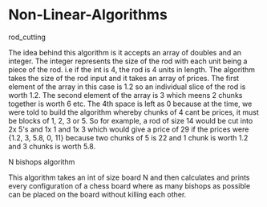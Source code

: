 # Non-Linear-Algorithms 

rod_cutting

The idea behind this algorithm is it accepts an array of doubles and an integer. The integer represents the size of the rod with each 
unit being a piece of the rod. i.e if the int is 4, the rod is 4 units in length. The algorithm takes the size of the rod input and it 
takes an array of prices. The first element of the array in this case is 1.2 so an individual slice of the rod is worth 1.2. The second
element of the array is 3 which meens 2 chunks together is worth 6 etc. The 4th space is left as 0 because at the time, we were told to 
build the algorithm whereby chunks of 4 cant be prices, it must be blocks of 1, 2, 3 or 5. So for example, a rod of size 14 would be 
cut into 2x 5's and 1x 1 and 1x 3 which would give a price of 29 if the prices were {1.2, 3, 5.8, 0, 11} because two chunks of 5 is 22 and 1
chunk is worth 1.2 and 3 chunks is worth 5.8.


N bishops algorithm

This algorithm takes an int of size board N and then calculates and prints every configuration of a chess board where as many bishops as possible can be placed on the board without killing each other.
